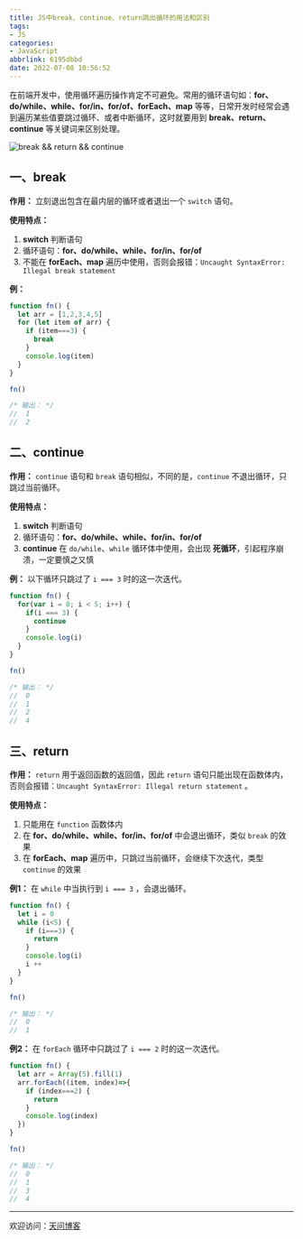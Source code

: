 ```yaml
---
title: JS中break、continue、return跳出循环的用法和区别
tags:
- JS
categories:
- JavaScript
abbrlink: 6195dbbd
date: 2022-07-08 10:56:52
---
```


在前端开发中，使用循环遍历操作肯定不可避免。常用的循环语句如：**for、do/while、while、for/in、for/of、forEach、map** 等等，日常开发时经常会遇到遍历某些值要跳过循环、或者中断循环，这时就要用到 **break、return、continue** 等关键词来区别处理。

![break && return && continue](https://tiven.cn/static/img/img-js-03-pqLtfAZcQURmUDXYM4DYu.jpg)

<!-- more -->

## 一、break

**作用：** 立刻退出包含在最内层的循环或者退出一个 `switch` 语句。

**使用特点：**
1. **switch** 判断语句
2. 循环语句：**for、do/while、while、for/in、for/of**
3. 不能在 **forEach、map** 遍历中使用，否则会报错：`Uncaught SyntaxError: Illegal break statement`

**例：**

```js
function fn() {
  let arr = [1,2,3,4,5]
  for (let item of arr) {
    if (item===3) {
      break
    }
    console.log(item)
  }
}

fn()

/* 输出： */
//  1
//  2
```

## 二、continue

**作用：** `continue` 语句和 `break` 语句相似，不同的是，`continue` 不退出循环，只跳过当前循环。

**使用特点：**
1. **switch** 判断语句
2. 循环语句：**for、do/while、while、for/in、for/of**
3. **continue** 在 `do/while`、`while` 循环体中使用，会出现 **死循环**，引起程序崩溃，一定要慎之又慎

**例：** 以下循环只跳过了 `i === 3` 时的这一次迭代。

```js
function fn() {
  for(var i = 0; i < 5; i++) {
    if(i === 3) {
      continue
    }
    console.log(i)
  }
}

fn()

/* 输出： */
//  0
//  1
//  2
//  4
```

## 三、return

**作用：** `return` 用于返回函数的返回值，因此 `return` 语句只能出现在函数体内，否则会报错：`Uncaught SyntaxError: Illegal return statement` 。

**使用特点：**
1. 只能用在 `function` 函数体内
2. 在 **for、do/while、while、for/in、for/of** 中会退出循环，类似 `break` 的效果
3. 在 **forEach、map** 遍历中，只跳过当前循环，会继续下次迭代，类型 `continue` 的效果

**例1：** 在 `while` 中当执行到 `i === 3` ，会退出循环。

```js
function fn() {
  let i = 0
  while (i<5) {
    if (i===3) {
      return
    }
    console.log(i)
    i ++
  }
}

fn()

/* 输出： */
//  0
//  1
```

**例2：** 在 `forEach` 循环中只跳过了 `i === 2` 时的这一次迭代。

```js
function fn() {
  let arr = Array(5).fill(1)
  arr.forEach((item, index)=>{
    if (index===2) {
      return
    }
    console.log(index)
  })
}

fn()

/* 输出： */
//  0
//  1
//  3
//  4
```

---

欢迎访问：[天问博客](https://tiven.cn/p/6195dbbd/ "天问博客-专注于大前端技术")

